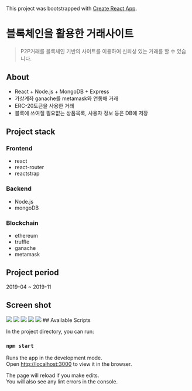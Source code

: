 This project was bootstrapped with [Create React App](https://github.com/facebook/create-react-app).

# 블록체인을 활용한 거래사이트
> P2P거래를 블록체인 기반의 사이트를 이용하여 신뢰성 있는 거래를 할 수 있습니다.
## About
- React + Node.js + MongoDB + Express 
- 가상계좌 ganache를 metamask와 연동해 거래
- ERC-20토큰을 사용한 거래
- 블록에 쓰여질 필요없는 상품목록, 사용자 정보 등은 DB에 저장

## Project stack
### Frontend
- react
- react-router
- reactstrap
### Backend
- Node.js
- mongoDB
### Blockchain
- ethereum
- truffle
- ganache
- metamask

## Project period
2019-04 ~ 2019-11

## Screen shot
<img src="https://user-images.githubusercontent.com/36887393/71708700-61137c00-2e36-11ea-907d-2bf2f54aba45.JPG"/>
<img src="https://user-images.githubusercontent.com/36887393/71708702-62dd3f80-2e36-11ea-95d4-0d1ac4407dc1.JPG"/>
<img src="https://user-images.githubusercontent.com/36887393/71708712-6ec90180-2e36-11ea-85d5-e7d38b5da5bb.JPG"/>
<img src="https://user-images.githubusercontent.com/36887393/71708775-c49da980-2e36-11ea-94aa-46fb4272383a.JPG"/>
<img src="https://user-images.githubusercontent.com/36887393/71708721-78526980-2e36-11ea-93c7-2551b90d59a8.JPG"/>
## Available Scripts

In the project directory, you can run:

### `npm start`

Runs the app in the development mode.<br>
Open [http://localhost:3000](http://localhost:3000) to view it in the browser.

The page will reload if you make edits.<br>
You will also see any lint errors in the console.
